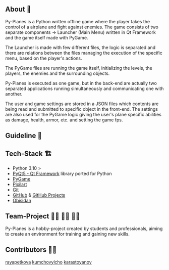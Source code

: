 ## About :bookmark_tabs:

Py-Planes is a Python written offline game where the player takes the control of a airplane and fight against enemies. The game consists of two separate components -> Launcher (Main Menu) written in Qt Framework and the game itself made with PyGame. 

The Launcher is made with few different files, the logic is separated and there are relations between the files managing the execution of the specific menu, based on the player's actions. 

The PyGame files are running the game itself, initializing the levels, the players, the enemies and the surrounding objects. 

Py-Planes is executed as one game, but in the back-end are actually two separated applications running simultaneously and communicating one with another. 

The user and game settings are stored in a JSON files which contents are being read and submitted to specific object in the front-end. The settings are also used for the PyGame logic giving the user's plane specific abilities as damage, health, armor, etc. and setting the game fps.  

## Guideline :book:

## Tech-Stack :building_construction:

* Python 3.10 >
* [PyQt5 - Qt Framework](https://www.qt.io/product/framework) library ported for Python
* [PyGame](https://www.pygame.org/news)
* [Pixilart](https://www.pixilart.com/)
* [Git](https://git-scm.com/)
* [GitHub](https://github.com/) & [GitHub Projects](https://github.com/Stake-And-Rope/py-planes/projects?query=is%3Aopen)
* [Obisidan](https://obsidian.md/)

## Team-Project :woman_factory_worker: :factory_worker: :mechanic:

Py-Planes is a hobby-project created by students and professionals, aiming to create an environment for training and gaining new skills. 

## Contributors :mechanic:

[rayapetkova](https://github.com/rayapetkova)
[kumchovylcho](https://github.com/orgs/Stake-And-Rope/people/kumchovylcho)
[karastoyanov](https://github.com/karastoyanov)